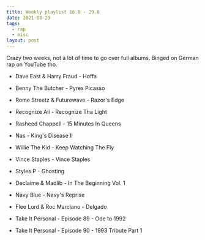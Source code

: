 ```yaml
---
title: Weekly playlist 16.8 - 29.8
date: 2021-08-29
tags:
  - rap
  - misc
layout: post
---
```


Crazy two weeks, not a lot of time to go over full albums. Binged on German rap on YouTube tho.

- Dave East & Harry Fraud - Hoffa
- Benny The Butcher - Pyrex Picasso
- Rome Streetz & Futurewave - Razor's Edge
- Recognize Ali - Recognize Tha Light
- Rasheed Chappell - 15 Minutes In Queens
- Nas - King's Disease II
- Willie The Kid - Keep Watching The Fly
- Vince Staples - Vince Staples
- Styles P - Ghosting
- Declaime & Madlib - In The Beginning Vol. 1
- Navy Blue - Navy's Reprise
- Flee Lord & Roc Marciano - Delgado

- Take It Personal - Episode 89 - Ode to 1992
- Take It Personal - Episode 90 - 1993 Tribute Part 1
